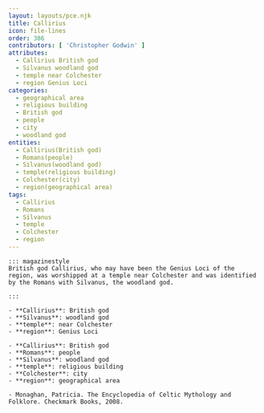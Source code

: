 ```yaml
---
layout: layouts/pce.njk
title: Callirius
icon: file-lines
order: 386
contributors: [ 'Christopher Godwin' ]
attributes:
  - Callirius British god
  - Silvanus woodland god
  - temple near Colchester
  - region Genius Loci
categories:
  - geographical area
  - religious building
  - British god
  - people
  - city
  - woodland god
entities:
  - Callirius(British god)
  - Romans(people)
  - Silvanus(woodland god)
  - temple(religious building)
  - Colchester(city)
  - region(geographical area)
tags:
  - Callirius
  - Romans
  - Silvanus
  - temple
  - Colchester
  - region
---
```

``` tab [group1:Info]
::: magazinestyle
British god Callirius, who may have been the Genius Loci of the region, was worshipped at a temple near Colchester and was identified by the Romans with Silvanus, the woodland god.

:::
```
``` tab [group1:Attributes]
- **Callirius**: British god
- **Silvanus**: woodland god
- **temple**: near Colchester
- **region**: Genius Loci
```
``` tab [group1:Entities]
- **Callirius**: British god
- **Romans**: people
- **Silvanus**: woodland god
- **temple**: religious building
- **Colchester**: city
- **region**: geographical area
```
``` tab [group1:Sources]
- Monaghan, Patricia. The Encyclopedia of Celtic Mythology and Folklore. Checkmark Books, 2008.
```
